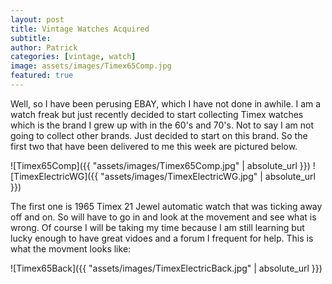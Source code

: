 ```yaml
---
layout: post
title: Vintage Watches Acquired
subtitle:
author: Patrick
categories: [vintage, watch]
image: assets/images/Timex65Comp.jpg
featured: true
---
```


Well, so I have been perusing EBAY, which I have not done in awhile. I am a watch freak but just recently decided to start collecting Timex watches which is the brand I grew up with in the 60's and 70's. Not to say I am not going to collect other brands. Just decided to start on this brand. So the first two that have been delivered to me this week are pictured below.

![Timex65Comp]({{ "assets/images/Timex65Comp.jpg" | absolute_url }})
![TimexElectricWG]({{ "assets/images/TimexElectricWG.jpg" | absolute_url }})

The first one is 1965 Timex 21 Jewel automatic watch that was ticking away off and on. So will have to go in and look at the movement and see what is wrong. Of course I will be taking my time because I am still learning but lucky enough to have great vidoes and a forum I frequent for help. This is what the movment looks like:

![Timex65Back]({{ "assets/images/TimexElectricBack.jpg" | absolute_url }})

